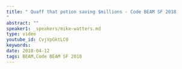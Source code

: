 ```yaml
---
title: " Quaff that potion saving $millions - Code BEAM SF 2018
"
abstract: ""
speaker1: _speakers/mike-watters.md
type: video
youtube_id: CvjVpGktLC0
keywords: 
date: 2018-04-12
tags: BEAM,Code BEAM SF 2018
---
```


